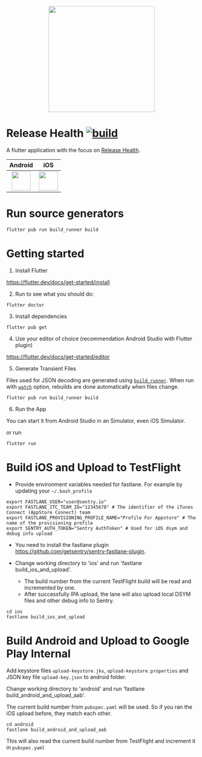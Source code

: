 <p align="center">
  <a href="https://sentry.io" target="_blank" align="center">
    <img src="https://sentry-brand.storage.googleapis.com/sentry-logo-black.png" width="280">
  </a>
  <br />
</p>

# Release Health [![build](https://github.com/getsentry/sentry-mobile/workflows/build/badge.svg?branch=main)](https://github.com/getsentry/sentry-mobile/actions?query=branch%3Amain)

A flutter application with the focus on [Release Health](https://docs.sentry.io/product/releases/health/setup/).

| Android | iOS |
|:-:|:-:|
| [<img src=".github/google-play-logo.png" height="50">](https://play.google.com/store/apps/details?id=io.sentry.mobile.app) | [<img src=".github/appstore-logo.png" height="50">](https://apps.apple.com/app/sentry-io/id1546709967) |

# Run source generators

`flutter pub run build_runner build`

# Getting started

1. Install Flutter

https://flutter.dev/docs/get-started/install

2. Run to see what you should do:

```
flutter doctor
```

3. Install dependencies

```
flutter pub get
```

4. Use your editor of choice (recommendation Android Studio with Flutter plugin)

https://flutter.dev/docs/get-started/editor

5. Generate Transient Files

Files used for JSON decoding are generated using [`build_runner`](https://dart.dev/tools/build_runner). When run with [`watch`](https://pub.dev/packages/build_runner#built-in-commands) option, rebuilds are done automatically when files change.

```
flutter pub run build_runner build
```

6. Run the App

You can start it from Android Studio in an Simulator, even iOS Simulator.

or run

```
flutter run 
```

# Build iOS and Upload to TestFlight

- Provide environment variables needed for fastlane. For example by updating your `~/.bash_profile`

```
export FASTLANE_USER="user@sentry.io"
export FASTLANE_ITC_TEAM_ID="12345678" # The identifier of the iTunes Connect (AppStore Connect) team
export FASTLANE_PROVISIONING_PROFILE_NAME="Profile For Appstore" # The name of the provisioning profile
export SENTRY_AUTH_TOKEN="Sentry AuthToken" # Used for iOS dsym and debug info upload
```

- You need to install the fastlane plugin https://github.com/getsentry/sentry-fastlane-plugin.

- Change working directory to 'ios' and run 'fastlane build_ios_and_upload'.
	- The build number from the current TestFlight build will be read and incremented by one.
	- After successfully IPA upload, the lane will also upload local DSYM files and other debug info to Sentry.

```
cd ios
fastlane build_ios_and_upload
```

# Build Android and Upload to Google Play Internal

Add keystore files `upload-keystore.jks`, `upload-keystore.properties` and JSON key file `upload-key.json` to android folder.

Change working directory to 'android' and run 'fastlane build_android_and_upload_aab'.

The current build number from `pubspec.yaml` will be used. So if you ran the iOS upload before, they match each other.

```
cd android
fastlane build_android_and_upload_aab
```

This will also read the current build number from TestFlight and increment it in `pubspec.yaml`

